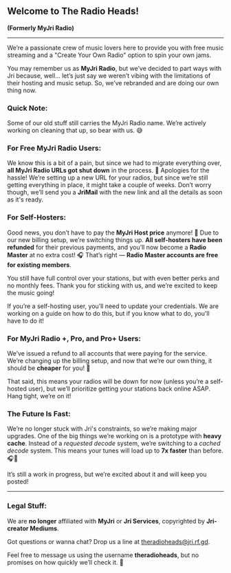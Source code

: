 ## Welcome to **The Radio Heads!**
**(Formerly MyJri Radio)**

---

We’re a passionate crew of music lovers here to provide you with free music streaming and a "Create Your Own Radio" option to spin your own jams.

You may remember us as **MyJri Radio**, but we’ve decided to part ways with Jri because, well... let’s just say we weren’t vibing with the limitations of their hosting and music setup. So, we’ve rebranded and are doing our own thing now.

### Quick Note:  
Some of our old stuff still carries the MyJri Radio name. We’re actively working on cleaning that up, so bear with us. 😅

### For Free MyJri Radio Users:  
We know this is a bit of a pain, but since we had to migrate everything over, **all MyJri Radio URLs got shut down** in the process. 😬 Apologies for the hassle! We’re setting up a new URL for your radios, but since we’re still getting everything in place, it might take a couple of weeks. Don’t worry though, we’ll send you a **JriMail** with the new link and all the details as soon as it's ready.

### For Self-Hosters:  
Good news, you don’t have to pay the **MyJri Host price** anymore! 🎉 Due to our new billing setup, we’re switching things up. **All self-hosters have been refunded** for their previous payments, and you’ll now become a **Radio Master** at no extra cost! 🎧 That’s right — **Radio Master accounts are free for existing members**.

You still have full control over your stations, but with even better perks and no monthly fees. Thank you for sticking with us, and we’re excited to keep the music going!

<!---If you’re a self-hosting user, you’ll need to update your credentials. You can find the steps to do that in this [guide](https://github.com/theradioheads/READ_ME_SELF_HOSTERS).-->
If you’re a self-hosting user, you’ll need to update your credentials. We are working on a guide on how to do this, but if you know what to do, you'll have to do it!

### For MyJri Radio +, Pro, and Pro+ Users:  
We’ve issued a refund to all accounts that were paying for the service. We’re changing up the billing setup, and now that we’re our own thing, it should be **cheaper** for you! 🎉 

That said, this means your radios will be down for now (unless you’re a self-hosted user), but we’ll prioritize getting your stations back online ASAP. Hang tight, we’re on it!

### The Future Is Fast:
We’re no longer stuck with Jri's constraints, so we’re making major upgrades. One of the big things we’re working on is a prototype with **heavy cache**. Instead of a *requested decode* system, we’re switching to a *cached decode* system. This means your tunes will load up to **7x faster** than before. 🎧💨

It’s still a work in progress, but we’re excited about it and will keep you posted!

---

### Legal Stuff:
We are **no longer** affiliated with **MyJri** or **Jri Services**, copyrighted by **Jri-creator Mediums**.  

Got questions or wanna chat? Drop us a line at [theradioheads@jri.rf.gd](mailto:theradioheads@jri.rf.gd).

Feel free to message us using the username **theradioheads**, but no promises on how quickly we’ll check it. 😬
